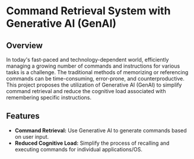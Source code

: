 # Command Retrieval System with Generative AI (GenAI)

## Overview

In today's fast-paced and technology-dependent world, efficiently managing a growing number of commands and instructions for various tasks is a challenge. The traditional methods of memorizing or referencing commands can be time-consuming, error-prone, and counterproductive. This project proposes the utilization of Generative AI (GenAI) to simplify command retrieval and reduce the cognitive load associated with remembering specific instructions.

## Features

- **Command Retrieval:** Use Generative AI to generate commands based on user input.
- **Reduced Cognitive Load:** Simplify the process of recalling and executing commands for individual applications/OS.



